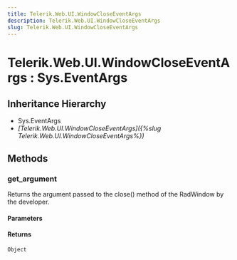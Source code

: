 ```yaml
---
title: Telerik.Web.UI.WindowCloseEventArgs
description: Telerik.Web.UI.WindowCloseEventArgs
slug: Telerik.Web.UI.WindowCloseEventArgs
---
```


# Telerik.Web.UI.WindowCloseEventArgs : Sys.EventArgs 

## Inheritance Hierarchy

* Sys.EventArgs
* *[Telerik.Web.UI.WindowCloseEventArgs]({%slug Telerik.Web.UI.WindowCloseEventArgs%})*


## Methods

###  get_argument

Returns the argument passed to the close() method of the RadWindow by the developer. 

#### Parameters

#### Returns

`Object` 

